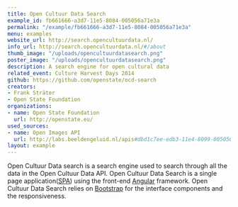 ```yaml
---
title: Open Cultuur Data Search
example_id: fb661666-a3d7-11e5-8084-005056a71e3a
permalink: "/example/fb661666-a3d7-11e5-8084-005056a71e3a"
menu: examples
website_url: http://search.opencultuurdata.nl/
info_url: http://search.opencultuurdata.nl/#/about
thumb_image: "/uploads/opencultuurdatasearch.png"
poster_image: "/uploads/opencultuurdatasearch.png"
description: A search engine for open cultural data
related_event: Culture Harvest Days 2014
github: https://github.com/openstate/ocd-search
creators:
- Frank Sträter
- Open State Foundation
organizations:
- name: Open State Foundation
  url: http://openstate.eu/
used_sources:
- name: Open Images API
  url: http://labs.beeldengeluid.nl/apis#dbd1c7ee-edb3-11e4-8099-005056a71e3a
layout: example
---
```


Open Cultuur Data search is a search engine used to search through all the data in the Open Cultuur Data API. Open Cultuur Data Search is a single page application([SPA](http://en.wikipedia.org/wiki/Single-page_application)) using the front-end [Angular](https://angularjs.org/) framework. Open Cultuur Data Search relies on [Bootstrap](http://getbootstrap.com/) for the interface components and the responsiveness.
